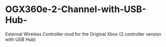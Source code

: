 # OGX360e-2-Channel-with-USB-Hub-
External Wireless Controller mod for the Original Xbox (2 controller version with USB Hub)
